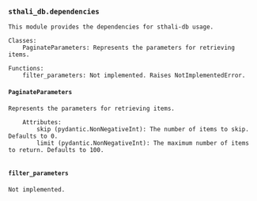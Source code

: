 ### `sthali_db.dependencies`

```
This module provides the dependencies for sthali-db usage.

Classes:
    PaginateParameters: Represents the parameters for retrieving items.

Functions:
    filter_parameters: Not implemented. Raises NotImplementedError.

```

#### `PaginateParameters`

```
Represents the parameters for retrieving items.

    Attributes:
        skip (pydantic.NonNegativeInt): The number of items to skip. Defaults to 0.
        limit (pydantic.NonNegativeInt): The maximum number of items to return. Defaults to 100.
    
```


#### `filter_parameters`

```
Not implemented.
```

